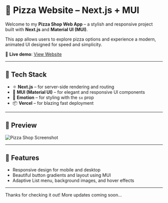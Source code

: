 # 🍕 Pizza Website – Next.js + MUI

Welcome to my **Pizza Shop Web App** – a stylish and responsive project built with **Next.js** and **Material UI (MUI)**.

This app allows users to explore pizza options and experience a modern, animated UI designed for speed and simplicity.

🚀 **Live demo**: [View Website](https://your-deployment-link.vercel.app)

---

## 🔧 Tech Stack

- ⚛️ **Next.js** – for server-side rendering and routing
- 🎨 **MUI (Material UI)** – for elegant and responsive UI components
- 💅 **Emotion** – for styling with the `sx` prop
- 📦 **Vercel** – for blazing fast deployment

---

## 📸 Preview

![Pizza Shop Screenshot](https://github.com/your-username/your-repo/assets/demo-pizza-image.png)

---

## 🧠 Features

- Responsive design for mobile and desktop
- Beautiful button gradients and layout using MUI
- Adaptive List menu, background images, and hover effects

---

Thanks for checking it out! More updates coming soon...
